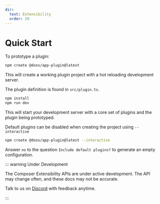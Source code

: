 ```yaml
---
dir:
  text: Extensibility
  order: 29
---
```


# Quick Start

To prototype a plugin:

```bash
npm create @dxos/app-plugin@latest
```

This will create a working plugin project with a hot reloading development server.

The plugin definition is found in `src/plugin.ts`.

```bash
npm install
npm run dev
```

This will start your development server with a core set of plugins and the plugin being prototyped.

Default plugins can be disabled when creating the project using `--interactive`

```bash
npm create @dxos/app-plugin@latest --interactive
```

Answer `no` to the question `Include default plugins?` to generate an empty configuration.

::: warning Under Development

The Composer Extensibility APIs are under active development. The API may change often, and these docs may not be accurate.

Talk to us on [Discord](https://discord.gg/eXVfryv3sW) with feedback anytime.

:::
